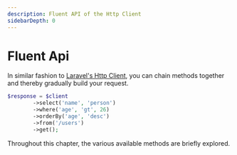 ```yaml
---
description: Fluent API of the Http Client
sidebarDepth: 0
---
```


# Fluent Api

In similar fashion to [Laravel's Http Client](https://laravel.com/docs/9.x/http-client), you can chain methods together and thereby gradually build your request. 

```php
$response = $client
        ->select('name', 'person')
        ->where('age', 'gt', 26)
        ->orderBy('age', 'desc')
        ->from('/users')
        ->get();
```

Throughout this chapter, the various available methods are briefly explored.


